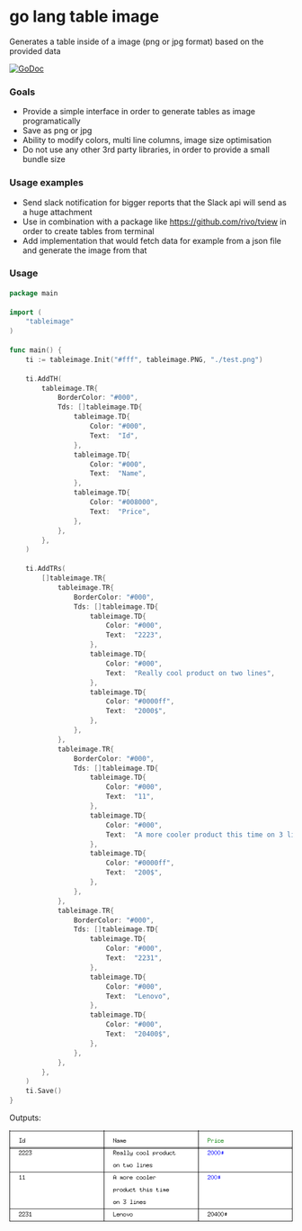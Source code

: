 # go lang table image

Generates a table inside of a image (png or jpg format) based on the provided data

[![GoDoc](https://godoc.org/github.com/techbinator/go-table-image?status.svg)](https://godoc.org/github.com/techbinator/go-table-image)

### Goals

- Provide a simple interface in order to generate tables as image programatically
- Save as png or jpg
- Ability to modify colors, multi line columns, image size optimisation
- Do not use any other 3rd party libraries, in order to provide a small bundle size

### Usage examples

- Send slack notification for bigger reports that the Slack api will send as a huge attachment
- Use in combination with a package like https://github.com/rivo/tview in order to create tables from terminal
- Add implementation that would fetch data for example from a json file and generate the image from that

### Usage

```go
package main

import (
	"tableimage"
)

func main() {
	ti := tableimage.Init("#fff", tableimage.PNG, "./test.png")

	ti.AddTH(
		tableimage.TR{
			BorderColor: "#000",
			Tds: []tableimage.TD{
				tableimage.TD{
					Color: "#000",
					Text:  "Id",
				},
				tableimage.TD{
					Color: "#000",
					Text:  "Name",
				},
				tableimage.TD{
					Color: "#008000",
					Text:  "Price",
				},
			},
		},
	)

	ti.AddTRs(
		[]tableimage.TR{
			tableimage.TR{
				BorderColor: "#000",
				Tds: []tableimage.TD{
					tableimage.TD{
						Color: "#000",
						Text:  "2223",
					},
					tableimage.TD{
						Color: "#000",
						Text:  "Really cool product on two lines",
					},
					tableimage.TD{
						Color: "#0000ff",
						Text:  "2000$",
					},
				},
			},
			tableimage.TR{
				BorderColor: "#000",
				Tds: []tableimage.TD{
					tableimage.TD{
						Color: "#000",
						Text:  "11",
					},
					tableimage.TD{
						Color: "#000",
						Text:  "A more cooler product this time on 3 lines",
					},
					tableimage.TD{
						Color: "#0000ff",
						Text:  "200$",
					},
				},
			},
			tableimage.TR{
				BorderColor: "#000",
				Tds: []tableimage.TD{
					tableimage.TD{
						Color: "#000",
						Text:  "2231",
					},
					tableimage.TD{
						Color: "#000",
						Text:  "Lenovo",
					},
					tableimage.TD{
						Color: "#000",
						Text:  "20400$",
					},
				},
			},
		},
	)
	ti.Save()
}
```

Outputs:

![Example](example/test.png "Example")
